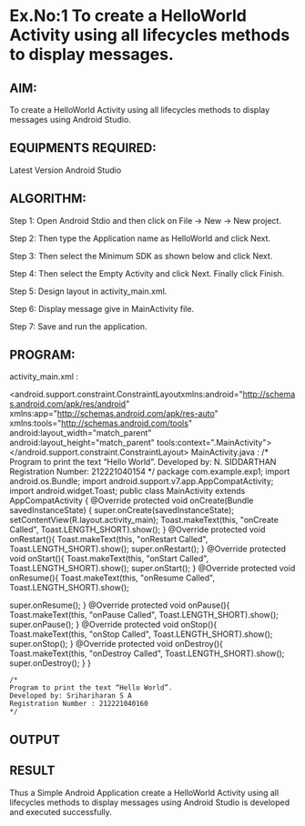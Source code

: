 # Ex.No:1 To create a HelloWorld Activity using all lifecycles methods to display messages.


## AIM:

To create a HelloWorld Activity using all lifecycles methods to display messages using Android Studio.

## EQUIPMENTS REQUIRED:

Latest Version Android Studio

## ALGORITHM:

Step 1: Open Android Stdio and then click on File -> New -> New project.

Step 2: Then type the Application name as HelloWorld and click Next. 

Step 3: Then select the Minimum SDK as shown below and click Next.

Step 4: Then select the Empty Activity and click Next. Finally click Finish.

Step 5: Design layout in activity_main.xml.

Step 6: Display message give in MainActivity file.

Step 7: Save and run the application.

## PROGRAM:

activity_main.xml :
<?xml version="1.0" encoding="utf-8"?>
<android.support.constraint.ConstraintLayoutxmlns:android="http://schemas.android.com/apk/res/android"
xmlns:app="http://schemas.android.com/apk/res-auto"
xmlns:tools="http://schemas.android.com/tools"
android:layout_width="match_parent"
android:layout_height="match_parent"
tools:context=".MainActivity">
<TextView
android:layout_width="wrap_content"
android:layout_height="wrap_content"
android:text="Hello World!"
app:layout_constraintBottom_toBottomOf="parent"
app:layout_constraintEnd_toEndOf="parent"
app:layout_constraintStart_toStartOf="parent"
app:layout_constraintTop_toTopOf="parent" />
</android.support.constraint.ConstraintLayout>
MainActivity.java :
/*
Program to print the text “Hello World”.
Developed by: N. SIDDARTHAN
Registration Number: 212221040154
*/
package com.example.exp1;
import android.os.Bundle;
import android.support.v7.app.AppCompatActivity;
import android.widget.Toast;
public class MainActivity extends AppCompatActivity {
    @Override
    protected void onCreate(Bundle savedInstanceState) {
super.onCreate(savedInstanceState);
setContentView(R.layout.activity_main);
Toast.makeText(this, "onCreate Called", Toast.LENGTH_SHORT).show();
    }
    @Override
    protected void onRestart(){
Toast.makeText(this, "onRestart Called", Toast.LENGTH_SHORT).show();
super.onRestart();
    }
    @Override
    protected void onStart(){
Toast.makeText(this, "onStart Called", Toast.LENGTH_SHORT).show();
super.onStart();
    }
    @Override
    protected void onResume(){
Toast.makeText(this, "onResume Called", Toast.LENGTH_SHORT).show();

super.onResume();
    }
    @Override
    protected void onPause(){
Toast.makeText(this, "onPause Called", Toast.LENGTH_SHORT).show();
super.onPause();
    }
    @Override
    protected void onStop(){
Toast.makeText(this, "onStop Called", Toast.LENGTH_SHORT).show();
super.onStop();
    }
    @Override
    protected void onDestroy(){
Toast.makeText(this, "onDestroy Called", Toast.LENGTH_SHORT).show();
super.onDestroy();
    }
}

```
/*
Program to print the text “Hello World”.
Developed by: Srihariharan S A
Registration Number : 212221040160
*/
```

## OUTPUT




## RESULT
Thus a Simple Android Application create a HelloWorld Activity using all lifecycles methods to display messages using Android Studio is developed and executed successfully.
